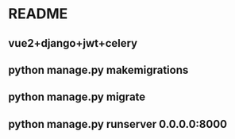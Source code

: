 # README

## vue2+django+jwt+celery

## python manage.py makemigrations

## python manage.py migrate

## python manage.py runserver 0.0.0.0:8000



